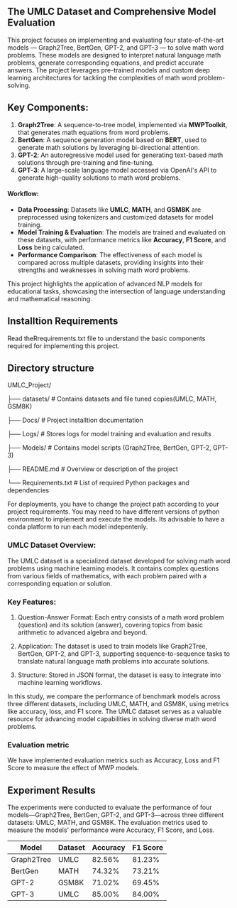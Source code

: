 ## The UMLC Dataset and Comprehensive Model Evaluation

This project focuses on implementing and evaluating four state-of-the-art models — Graph2Tree, BertGen, GPT-2, and GPT-3 — to solve math word problems. These models are designed to interpret natural language math problems, generate corresponding equations, and predict accurate answers. The project leverages pre-trained models and custom deep learning architectures for tackling the complexities of math word problem-solving.

## Key Components:
1. **Graph2Tree**: A sequence-to-tree model, implemented via **MWPToolkit**, that generates math equations from word problems.
2. **BertGen**: A sequence generation model based on **BERT**, used to generate math solutions by leveraging bi-directional attention.
3. **GPT-2**: An autoregressive model used for generating text-based math solutions through pre-training and fine-tuning.
4. **GPT-3**: A large-scale language model accessed via OpenAI's API to generate high-quality solutions to math word problems.

#### Workflow:
- **Data Processing**: Datasets like **UMLC**, **MATH**, and **GSM8K** are preprocessed using tokenizers and customized datasets for model training.
- **Model Training & Evaluation**: The models are trained and evaluated on these datasets, with performance metrics like **Accuracy**, **F1 Score**, and **Loss** being calculated.
- **Performance Comparison**: The effectiveness of each model is compared across multiple datasets, providing insights into their strengths and weaknesses in solving math word problems.

This project highlights the application of advanced NLP models for educational tasks, showcasing the intersection of language understanding and mathematical reasoning.


## Installtion Requirements
Read theRrequirements.txt file to understand the basic components required for implementing this project.

## Directory structure

UMLC_Project/

├── datasets/         # Contains datasets and file tuned copies(UMLC, MATH, GSM8K)

├── Docs/             # Project installtion documentation

├── Logs/             # Stores logs for model training and evaluation and results

├── Models/           # Contains model scripts (Graph2Tree, BertGen, GPT-2, GPT-3)

├── README.md         # Overview or description of the project

└── Requirements.txt  # List of required Python packages and dependencies


For deployments, you have to change the project path according to your project requirements. You may need to have different versions of python environment to implement and execute the models. Its advisable to have a conda platform to run each model indepentenly. 


### UMLC Dataset Overview:

The UMLC dataset is a specialized dataset developed for solving math word problems using machine learning models. It contains complex questions from various fields of mathematics, with each problem paired with a corresponding equation or solution.

### Key Features:
1. Question-Answer Format: 
   Each entry consists of a math word problem (question) and its solution (answer), covering topics from basic arithmetic to advanced algebra and beyond.

2. Application: 
   The dataset is used to train models like Graph2Tree, BertGen, GPT-2, and GPT-3, supporting sequence-to-sequence tasks to translate natural language math problems into accurate solutions.

3. Structure: 
   Stored in JSON format, the dataset is easy to integrate into machine learning workflows.

In this study, we compare the performance of benchmark models across three different datasets, including UMLC, MATH, and GSM8K, using metrics like accuracy, loss, and F1 score. The UMLC dataset serves as a valuable resource for advancing model capabilities in solving diverse math word problems.



### Evaluation metric

We have implemented evaluation metrics such as Accuracy, Loss and F1 Score to measure the effect of MWP models.  


## Experiment Results

The experiments were conducted to evaluate the performance of four models—Graph2Tree, BertGen, GPT-2, and GPT-3—across three different datasets: UMLC, MATH, and GSM8K. The evaluation metrics used to measure the models' performance were Accuracy, F1 Score, and Loss.

| **Model**    | **Dataset** | **Accuracy** | **F1 Score** |
|--------------|-------------|--------------|--------------|
| Graph2Tree   | UMLC        | 82.56%       | 81.23%       |
| BertGen      | MATH        | 74.32%       | 73.21%       |
| GPT-2        | GSM8K       | 71.02%       | 69.45%       |
| GPT-3        | UMLC        | 85.00%       | 84.00%       |

